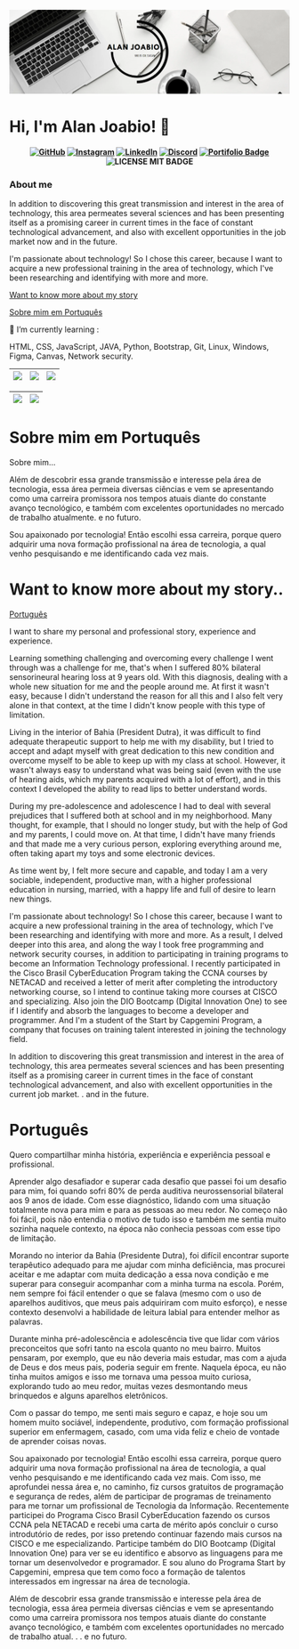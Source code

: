 ![LOGO](./img/33.png)
 
# Hi, I'm Alan Joabio! 👋

<h4 align="center">

[![GitHub](https://img.shields.io/badge/github-%23121011.svg?style=for-the-badge&logo=github&logoColor=white)](https://github.com/AlanJoabio)
[![Instagram](https://img.shields.io/badge/Instagram-%23E4405F.svg?style=for-the-badge&logo=Instagram&logoColor=white)](https://www.instagram.com/alanjoabio/)
[![LinkedIn](https://img.shields.io/badge/linkedin-%230077B5.svg?style=for-the-badge&logo=linkedin&logoColor=white)](https://www.linkedin.com/mwlite/in/alan-joabio-souza-04452a134/)
[![Discord](https://img.shields.io/badge/Discord-%235865F2.svg?style=for-the-badge&logo=discord&logoColor=white)](https://discord.com/app)
[![Portifolio Badge](https://img.shields.io/badge/-Portfolio-green?style=flat-square&logo=Portfolio&logoColor=white&link=https://alanjoabio.github.io/O-Portfolio/)](https://alanjoabio.github.io/O-Portfolio/)
![LICENSE MIT BADGE](https://img.shields.io/github/license/AlanJoabio/AlanJoabio)

</h4>



### About me

In addition to discovering this great transmission and interest in the area of technology, this area permeates several sciences and has been presenting itself as a promising career in current times in the face of constant technological advancement, and also with excellent opportunities in the job market now and in the future.

I'm passionate about technology! So I chose this career, because I want to acquire a new professional training in the area of technology, which I've been researching and identifying with more and more. 

[Want to know more about my story](#want-to-know-more-about-my-story)

[Sobre mim em Portuquês](#sobre-mim-em-portuquês)


🌱 I’m currently learning :
<p>
HTML, CSS, JavaScript, JAVA, Python, Bootstrap, Git, Linux, Windows, Figma, Canvas, Network security.
</p>

| ![](http://github-profile-summary-cards.vercel.app/api/cards/stats?username=AlanJoabio&theme=nord_dark) | ![](http://github-profile-summary-cards.vercel.app/api/cards/repos-per-language?username=AlanJoabio&hide=Html&theme=nord_dark) | ![](http://github-profile-summary-cards.vercel.app/api/cards/most-commit-language?username=AlanJoabio&theme=nord_dark) |
| :-: | :-: | :-: |

| ![](http://github-profile-summary-cards.vercel.app/api/cards/profile-details?username=AlanJoabio&theme=nord_dark) | ![](https://github-readme-streak-stats.herokuapp.com/?user=AlanJoabio&hide_border=true&date_format=M%20j%5B%2C%20Y%5D&background=2D3742&stroke=2D3742&ring=6bbbca&fire=6bbbca&currStreakNum=fff&sideNums=6bbbca&currStreakLabel=6bbbca&sideLabels=fff&dates=fff) |
| :-: | :-: |


Sobre mim em Portuquês
======================

Sobre mim...

Além de descobrir essa grande transmissão e interesse pela área de tecnologia, essa área permeia diversas ciências e vem se apresentando como uma carreira promissora nos tempos atuais diante do constante avanço tecnológico, e também com excelentes 
 oportunidades no mercado de trabalho atualmente. e no futuro.

Sou apaixonado por tecnologia! Então escolhi essa carreira, porque quero adquirir uma nova formação profissional na área de tecnologia, a qual venho pesquisando e me identificando cada vez mais.

Want to know more about my story..
====================================
[Português](#português)

I want to share my personal and professional story, experience and experience.

Learning something challenging and overcoming every challenge I went through was a challenge for me, that's when I suffered 80% bilateral sensorineural hearing loss at 9 years old. With this diagnosis, dealing with a whole new situation for me and the people around me. At first it wasn't easy, because I didn't understand the reason for all this and I also felt very alone in that context, at the time I didn't know people with this type of limitation.

Living in the interior of Bahia (President Dutra), it was difficult to find adequate therapeutic support to help me with my disability, but I tried to accept and adapt myself with great dedication to this new condition and overcome myself to be able to keep up with my class at school. However, it wasn't always easy to understand what was being said (even with the use of hearing aids, which my parents acquired with a lot of effort), and in this context I developed the ability to read lips to better understand words.

During my pre-adolescence and adolescence I had to deal with several prejudices that I suffered both at school and in my neighborhood. Many thought, for example, that I should no longer study, but with the help of God and my parents, I could move on. At that time, I didn't have many friends and that made me a very curious person, exploring everything around me, often taking apart my toys and some electronic devices.

As time went by, I felt more secure and capable, and today I am a very sociable, independent, productive man, with a higher professional education in nursing, married, with a happy life and full of desire to learn new things.

I'm passionate about technology! So I chose this career, because I want to acquire a new professional training in the area of technology, which I've been researching and identifying with more and more. As a result, I delved deeper into this area, and along the way I took free programming and network security courses, in addition to participating in training programs to become an Information Technology professional. I recently participated in the Cisco Brasil CyberEducation Program taking the CCNA courses by NETACAD and received a letter of merit after completing the introductory networking course, so I intend to continue taking more courses at CISCO and specializing. Also join the DIO Bootcamp (Digital Innovation One) to see if I identify and absorb the languages to become a developer and programmer. And I'm a student of the Start by Capgemini Program, a company that focuses on training talent interested in joining the technology field.

In addition to discovering this great transmission and interest in the area of technology, this area permeates several sciences and has been presenting itself as a promising career in current times in the face of constant technological advancement, and also with excellent opportunities in the current job market. . and in the future.

Português
=========

Quero compartilhar minha história, experiência e experiência pessoal e profissional.

Aprender algo desafiador e superar cada desafio que passei foi um desafio para mim, foi quando sofri 80% de perda auditiva neurossensorial bilateral aos 9 anos de idade. Com esse diagnóstico, lidando com uma situação totalmente nova para mim e para as pessoas ao meu redor. No começo não foi fácil, pois não entendia o motivo de tudo isso e também me sentia muito sozinha naquele contexto, na época não conhecia pessoas com esse tipo de limitação.

Morando no interior da Bahia (Presidente Dutra), foi difícil encontrar suporte terapêutico adequado para me ajudar com minha deficiência, mas procurei aceitar e me adaptar com muita dedicação a essa nova condição e me superar para conseguir acompanhar com a minha turma na escola. Porém, nem sempre foi fácil entender o que se falava (mesmo com o uso de aparelhos auditivos, que meus pais adquiriram com muito esforço), e nesse contexto desenvolvi a habilidade de leitura labial para entender melhor as palavras.

Durante minha pré-adolescência e adolescência tive que lidar com vários preconceitos que sofri tanto na escola quanto no meu bairro. Muitos pensaram, por exemplo, que eu não deveria mais estudar, mas com a ajuda de Deus e dos meus pais, poderia seguir em frente. Naquela época, eu não tinha muitos amigos e isso me tornava uma pessoa muito curiosa, explorando tudo ao meu redor, muitas vezes desmontando meus brinquedos e alguns aparelhos eletrônicos.

Com o passar do tempo, me senti mais seguro e capaz, e hoje sou um homem muito sociável, independente, produtivo, com formação profissional superior em enfermagem, casado, com uma vida feliz e cheio de vontade de aprender coisas novas.

Sou apaixonado por tecnologia! Então escolhi essa carreira, porque quero adquirir uma nova formação profissional na área de tecnologia, a qual venho pesquisando e me identificando cada vez mais. Com isso, me aprofundei nessa área e, no caminho, fiz cursos gratuitos de programação e segurança de redes, além de participar de programas de treinamento para me tornar um profissional de Tecnologia da Informação. Recentemente participei do Programa Cisco Brasil CyberEducation fazendo os cursos CCNA pela NETACAD e recebi uma carta de mérito após concluir o curso introdutório de redes, por isso pretendo continuar fazendo mais cursos na CISCO e me especializando. Participe também do DIO Bootcamp (Digital Innovation One) para ver se eu identifico e absorvo as linguagens para me tornar um desenvolvedor e programador. E sou aluno do Programa Start by Capgemini, empresa que tem como foco a formação de talentos interessados em ingressar na área de tecnologia.

Além de descobrir essa grande transmissão e interesse pela área de tecnologia, essa área permeia diversas ciências e vem se apresentando como uma carreira promissora nos tempos atuais diante do constante avanço tecnológico, e também com excelentes oportunidades no mercado de trabalho atual. . . e no futuro.

<!--
**AlanJoabio/AlanJoabio** is a ✨ _special_ ✨ repository because its `README.md` (this file) appears on your GitHub profile.

Here are some ideas to get you started:

- 🔭 I’m currently working on ...
- 🌱 I’m currently learning ...
- 👯 I’m looking to collaborate on ...
- 🤔 I’m looking for help with ...
- 💬 Ask me about ...
- 📫 How to reach me: ...
- 😄 Pronouns: ...
- ⚡ Fun fact: ...
-->
